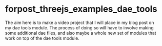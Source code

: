 # forpost_threejs_examples_dae_tools

The aim here is to make a video project that I will place in my blog post on my dae tools module. The process of doing so will have to involve making some additional dae files, and also maybe a whole new set of modules that work on top of the dae tools module.